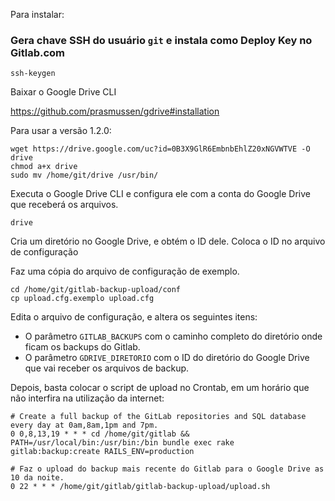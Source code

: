 Para instalar:


### Gera chave SSH do usuário `git` e instala como Deploy Key no Gitlab.com

```
ssh-keygen
```

Baixar o Google Drive CLI

https://github.com/prasmussen/gdrive#installation

Para usar a versão 1.2.0:

```
wget https://drive.google.com/uc?id=0B3X9GlR6EmbnbEhlZ20xNGVWTVE -O drive
chmod a+x drive
sudo mv /home/git/drive /usr/bin/
```

Executa o Google Drive CLI e configura ele com a conta do Google Drive que receberá os arquivos.

```
drive
```

Cria um diretório no Google Drive, e obtém o ID dele. Coloca o ID no arquivo de configuração

Faz uma cópia do arquivo de configuração de exemplo.

```
cd /home/git/gitlab-backup-upload/conf
cp upload.cfg.exemplo upload.cfg
```

Edita o arquivo de configuração, e altera os seguintes itens:

* O parâmetro `GITLAB_BACKUPS` com o caminho completo do diretório onde ficam os backups do Gitlab.
* O parâmetro `GDRIVE_DIRETORIO` com o ID do diretório do Google Drive que vai receber os arquivos de backup.

Depois, basta colocar o script de upload no Crontab, em um horário que não interfira na utilização da internet:

```
# Create a full backup of the GitLab repositories and SQL database every day at 0am,8am,1pm and 7pm.
0 0,8,13,19 * * * cd /home/git/gitlab && PATH=/usr/local/bin:/usr/bin:/bin bundle exec rake gitlab:backup:create RAILS_ENV=production

# Faz o upload do backup mais recente do Gitlab para o Google Drive as 10 da noite.
0 22 * * * /home/git/gitlab/gitlab-backup-upload/upload.sh
```

